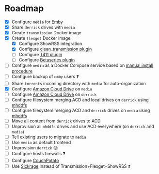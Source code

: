# Roadmap

* [x] Configure `media` for [Emby](https://emby.media/)
* [x] Share `derrick` drives with `media`
* [x] Create `transmission` Docker image
* [x] Create `flexget` Docker image
  * [x] Configure ShowRSS integration
  * [x] Configure [clean_transmission plugin](http://www.flexget.com/Plugins/clean_transmission)
  * [ ] Configure [T411 plugin](http://www.flexget.com/Plugins/t411)
  * [ ] Configure [Betaseries plugin](http://www.flexget.com/Plugins/betaseries_list)
* [ ] Configure `media` as a Docker Compose service based on [manual install procedure](https://gist.github.com/michaelbaudino/2b33ddaa061fb8fc6deb)
* [ ] Configure backup of `emby` users :question:
* [ ] Share `torrents` incoming directory with `media` for auto-organization
* [x] Configure [Amazon Cloud Drive](https://github.com/yadayada/acd_cli) on `media`
* [ ] Configure [Amazon Cloud Drive](https://github.com/yadayada/acd_cli) on `derrick`
* [ ] Configure filesystem merging ACD and local drives on `derrick` using [mhddfs](http://svn.uvw.ru/mhddfs/trunk/README)
* [ ] Configure filesystem merging ACD and `derrick` drives on `media` using [mhddfs](http://svn.uvw.ru/mhddfs/trunk/README)
* [ ] Move all content from `derrick` drives to ACD
* [ ] Unprovision all `mhddfs` drives and use ACD everywhere (on `derrick` and `media`)
* [ ] Tell existing users to migrate to `media`
* [ ] Use `media` as default frontend
* [ ] Unprovision `derrick` :cry:
* [ ] Configure hosts firewalls :question:
* [ ] Configure [CouchPotato](https://couchpota.to)
* [ ] Use [Sickrage](https://sickrage.github.io/) instead of Transmission+Flexget+ShowRSS :question:
